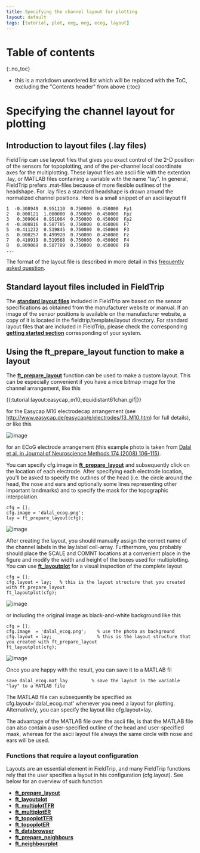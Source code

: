 ```yaml
---
title: Specifying the channel layout for plotting
layout: default
tags: [tutorial, plot, eeg, meg, ecog, layout]
---
```


# Table of contents
{:.no_toc}

* this is a markdown unordered list which will be replaced with the ToC, excluding the "Contents header" from above
{:toc}

# Specifying the channel layout for plotting

## Introduction to layout files (.lay files)

FieldTrip can use layout files that gives you exact control of the 2-D position of the sensors for topoplotting, and of the per-channel local coordinate axes for the multiplotting. These layout files are ascii file with the extention .lay, or MATLAB files containing a variable with the name "lay". In general, FieldTrip prefers .mat-files because of more flexible outlines of the headshape. For .lay files a standard headshape is drawn around the normalized channel positions. Here is a small snippet of an ascii layout fil

    1  -0.308949  0.951110  0.750000  0.450000  Fp1
    2   0.000121  1.000000  0.750000  0.450000  Fpz
    3   0.309064  0.951004  0.750000  0.450000  Fp2
    4  -0.808816  0.587705  0.750000  0.450000  F7
    5  -0.411232  0.519845  0.750000  0.450000  F3
    6   0.000257  0.499920  0.750000  0.450000  Fz
    7   0.410919  0.519568  0.750000  0.450000  F4
    8   0.809069  0.587789  0.750000  0.450000  F8
    ...

The format of the layout file is described in more detail in this [frequently asked question](/faq/what_is_the_format_of_the_layout_file_which_is_used_for_plotting).

## Standard layout files included in FieldTrip

The **[standard layout files](/template/layout)** included in FieldTrip are based on the sensor specifications as obtained from the manufacturer website or manual. If an image of the sensor positions is available on the manufacturer website, a copy of it is located in the fieldtrip/template/layout directory. For standard layout files that are included in FieldTrip, please check the corresponding **[getting started section](/getting_started)** corresponding of your system.

## Using the ft_prepare_layout function to make a layout

The **[ft_prepare_layout](/reference/ft_prepare_layout)** function can be used to make a custom layout. This can be especially convenient if you have a nice bitmap image for the channel arrangement, like this

{{:tutorial:layout:easycap_m10_equidistant61chan.gif|}}

for the Easycap M10 electrodecap arrangement (see http://www.easycap.de/easycap/e/electrodes/13_M10.htm) for full details), or like this

![image](/media/tutorial/layout/dalal_ecog.png@450)

for an ECoG electrode arrangement (this example photo is taken from [Dalal et al. in Journal of Neuroscience Methods 174 (2008) 106–115)](http://www.ncbi.nlm.nih.gov/pubmed/18657573).

You can specify cfg.image in **[ft_prepare_layout](/reference/ft_prepare_layout)** and subsequently click on the location of each electrode. After specifying each electrode location, you'll be asked to specify the outlines of the head (i.e. the circle around the head, the nose and ears and optionally some lines representing other important landmarks) and to specify the mask for the topographic interpolation.

    cfg = [];
    cfg.image = 'dalal_ecog.png';
    lay = ft_prepare_layout(cfg);

![image](/media/tutorial/layout/fig1.png@400)

After creating the layout, you should manually assign the correct name of the channel labels in the lay.label cell-array. Furthermore, you probably should place the SCALE and COMNT locations at a convenient place in the figure and modify the width and height of the boxes used for multiplotting. You can use **[ft_layoutplot](/reference/ft_layoutplot)** for a visual inspection of the complete layout

    cfg = [];
    cfg.layout = lay;   % this is the layout structure that you created with ft_prepare_layout
    ft_layoutplot(cfg);

![image](/media/tutorial/layout/fig2.png@400)

or including the original image as black-and-white background like this

    cfg = [];
    cfg.image  = 'dalal_ecog.png';    % use the photo as background
    cfg.layout = lay;                 % this is the layout structure that you created with ft_prepare_layout
    ft_layoutplot(cfg);

![image](/media/tutorial/layout/fig3.png@400)

Once you are happy with the result, you can save it to a MATLAB fil

    save dalal_ecog.mat lay         % save the layout in the variable "lay" to a MATLAB file

The MATLAB file can subsequently be specified as cfg.layout='dalal_ecog.mat' whenever you need a layout for plotting. Alternatively, you can specify the layout like cfg.layout=lay.

The advantage of the MATLAB file over the ascii file, is that the MATLAB file can also contain a user-specified outline of the head and user-specified mask, whereas for the ascii layout file always the same circle with nose and ears will be used.

### Functions that require a layout configuration

Layouts are an essential element in FieldTrip, and many FieldTrip functions rely that the user specifies a layout in his configuration (cfg.layout). See below for an overview of such function

*  **[ft_prepare_layout](/reference/ft_prepare_layout)**
*  **[ft_layoutplot](/reference/ft_layoutplot)**
*  **[ft_multiplotTFR](/reference/ft_multiplotTFR)**
*  **[ft_multiplotER](/reference/ft_multiplotER)**
*  **[ft_topoplotTFR](/reference/ft_topoplotTFR)**
*  **[ft_topoplotER](/reference/ft_topoplotER)**
*  **[ft_databrowser](/reference/ft_databrowser)**
*  **[ft_prepare_neighbours](/reference/ft_prepare_neighbours)**
*  **[ft_neighbourplot](/reference/ft_neighbourplot)**
